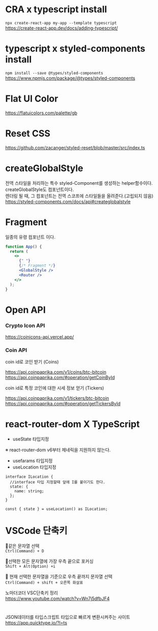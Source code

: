 # CRA x typescript install

`npx create-react-app my-app --template typescript` <br />
https://create-react-app.dev/docs/adding-typescript/

# typescript x styled-components install

`npm install --save @types/styled-components` <br />
https://www.npmjs.com/package/@types/styled-components

# Flat UI Color

https://flatuicolors.com/palette/gb

# Reset CSS

https://github.com/zacanger/styled-reset/blob/master/src/index.ts

# createGlobalStyle

전역 스타일을 처리하는 특수 styled-Component를 생성하는 helper함수이다.<br />
createGlobalStyle도 컴포넌트이다.<br />
렌더링 될 때, 그 컴포넌트는 전역 스코프에 스타일들을 올려준다.(고립되지 않음) <br />
https://styled-components.com/docs/api#createglobalstyle

# Fragment

일종의 유령 컴포넌트 이다.

```jsx
function App() {
  return (
    <>
      {" "}
      {/* Fragment */}
      <GlobalStyle />
      <Router />
    </>
  );
}
```

# Open API

### Crypto Icon API

https://coinicons-api.vercel.app/

### Coin API

coin id로 코인 받기 (Coins)

https://api.coinpaprika.com/v1/coins/btc-bitcoin <br />
https://api.coinpaprika.com/#operation/getCoinById

coin id로 특정 코인에 대한 시세 정보 얻기 (Tickers)

https://api.coinpaprika.com/v1/tickers/btc-bitcoin <br />
https://api.coinpaprika.com/#operation/getTickersById

# react-router-dom X TypeScript

- useState 타입지정

※ react-router-dom v6부터 제네릭을 지원하지 않는다.

- usefarams 타입지정
- useLocation 타입지정

```tsx
interface ILocation {
  //interface 타입 지정할때 앞에 I를 붙이기도 한다.
  state: {
    name: string;
  };
}

const { state } = useLocation() as ILocation;
```

# VSCode 단축키

📌같은 문자열 선택<br />
`Ctrl(Command) + D`

📌선택한 모든 문자열에 가장 우측 끝으로 포커싱<br />
`Shift + Alt(Option) +i`

📌 현재 선택한 문자열을 기준으로 우측 끝까지 문자열 선택<br />
`Ctrl(Command) + shift + 오른쪽 화살표`

노마더코더 VSC단축키 정리<br />
https://www.youtube.com/watch?v=Wn7j5dfbJF4

#

JSON데이터를 타입스크립트 타입으로 빠르게 변환시켜주는 사이트<br />
https://app.quicktype.io/?l=ts
